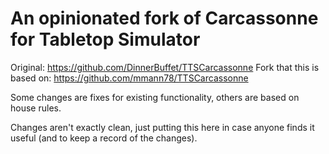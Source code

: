 # An opinionated fork of Carcassonne for Tabletop Simulator

Original: https://github.com/DinnerBuffet/TTSCarcassonne
Fork that this is based on: https://github.com/mmann78/TTSCarcassonne

Some changes are fixes for existing functionality, others are based on house rules.

Changes aren't exactly clean, just putting this here in case anyone finds it useful (and to keep a record of the changes).
